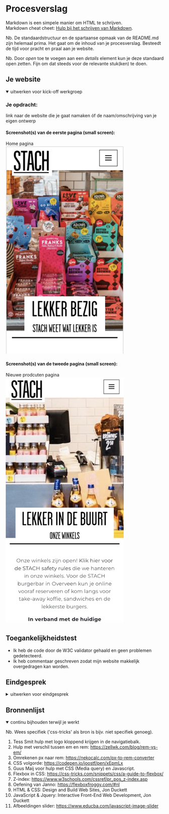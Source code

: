 # Procesverslag
Markdown is een simpele manier om HTML te schrijven.  
Markdown cheat cheet: [Hulp bij het schrijven van Markdown](https://github.com/adam-p/markdown-here/wiki/Markdown-Cheatsheet).

Nb. De standaardstructuur en de spartaanse opmaak van de README.md zijn helemaal prima. Het gaat om de inhoud van je procesverslag. Besteedt de tijd voor pracht en praal aan je website.

Nb. Door *open* toe te voegen aan een *details* element kun je deze standaard open zetten. Fijn om dat steeds voor de relevante stuk(ken) te doen.


## Je website

<details open>
<summary>uitwerken voor kick-off werkgroep</summary>

### Je opdracht:
link naar de website die je gaat namaken óf de naam/omschrijving van je eigen ontwerp

#### Screenshot(s) van de eerste pagina (small screen): 
Home pagina  
<img src="images/stach-home.png" width="375px" alt="Home mobiel">

#### Screenshot(s) van de tweede pagina (small screen):
Nieuwe prodcuten pagina  
<img src="images/stach-winkels.png" width="375px" alt="Winkels">
 
</details>

## Toegankelijkheidstest

- Ik heb de code door de W3C validator gehaald en geen problemen gedetecteerd.
- Ik heb commentaar geschreven zodat mijn website makkelijk overgedragen kan worden.

## Eindgesprek

<details>
<summary>uitwerken voor eindgesprek</summary>

### Stand van zaken
De HTML heb ik over het algemeen wel goed onder de knie, maar CSS is voor mij altijd heel erg lastig. Dit komt omdat ik altijd moeilijk vindt welke combinaties ik moet gebruiken. Als ik geholpen wordt door iemand, dan denk ik daarna; "oooohhh zo moest dat, dat is eigenlijk helemaal niet zo lastig, maar zou er zelf gewoon niet meteen op komen". Daarnaast liep ik soms vast bij de verschillende dingen die je kunt gebruiken om dingen te vergroten en verkleinen: rem, em, px en %.

Niet alles is perfect gelukt zoals ik zou willen. Dat vindt ik heel vervelend omdat ik me daar dan heel erg aan kan ergeren.
Toch heb ik geprobeerd de site zo goed mogelijk na te maken en ik ben eerlijk gezegd best wel trots dat ik dit heb gemaakt na 3 jaar heel veel moeite te hebben met de stof. Dit jaar heb ik meer tijd eraan besteed, de boeken weer gebruikt en meer hulp gevraagd als ik vastliep.


### Screenshot(s)

hier screenshot(s) van je eindresultaat
 
 HOME
 
 Home pagina desktop 
<img src="images/janelle-home-desktop.png" width="1440px" alt="Home Janelle desktop">

 Home pagina Ipad
<img src="images/janelle-home-ipad.png" width="768px" alt="Home Janelle Ipad">
 
 Home pagina Iphone 
<img src="images/janelle-home-iphone.png" width="375px" alt="Home Janelle Iphone">
 
 WINKELS
 Winkel pagina desktop 
<img src="images/janelle-winkels-desktop.png" width="1440px" alt="Winkels Janelle desktop">
 
 Winkel pagina Ipad 
<img src="images/janelle-winkels-ipad.png" width="768px" alt="Winkels Janelle Ipad">
 
 Winkel pagina Iphone 
<img src="images/janelle-winkels-iphone.png" width="375px" alt="Winkels Janelle Iphone">


</details>

## Bronnenlijst

<details open>
<summary>continu bijhouden terwijl je werkt</summary>

Nb. Wees specifiek ('css-tricks' als bron is bijv. niet specifiek genoeg).

1. Tess Smit hulp met logo kloppend krijgen in de navigatiebalk.
2. Hulp met verschil tussen em en rem: https://zellwk.com/blog/rem-vs-em/
3. Omrekenen px naar rem: https://nekocalc.com/px-to-rem-converter
4. CSS volgorde: https://codepen.io/joostf/pen/xEpmLx
5. Guus Maij voor hulp met CSS (Media query) en Javascript.
6. Flexbox in CSS: https://css-tricks.com/snippets/css/a-guide-to-flexbox/
7. Z-index: https://www.w3schools.com/cssref/pr_pos_z-index.asp
8. Oefening van Janno: https://flexboxfroggy.com/#nl
9. HTML & CSS: Design and Build Web Sites, Jon Duckett
10. JavaScript & Jquery: Interactive Front-End Web Development, Jon Duckett
11. Afbeeldingen slider: https://www.educba.com/javascript-image-slider
 
</details>
